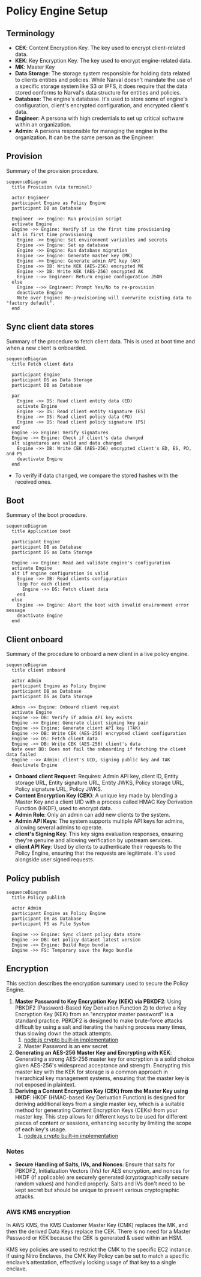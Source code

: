 # Policy Engine Setup

## Terminology

- **CEK**: Content Encryption Key. The key used to encrypt client-related data.
- **KEK**: Key Encryption Key. The key used to encrypt engine-related data.
- **MK**: Master Key
- **Data Storage**: The storage system responsible for holding data related to
  clients entities and policies. While Narval doesn't mandate the use of a
  specific storage system like S3 or IPFS, it does require that the data stored
  conforms to Narval's data structure for entities and policies.
- **Database**: The engine's database. It's used to store some of engine's
  configuration, client's encrypted configuration, and encrypted client's data.
- **Engineer**: A persona with high credentials to set up critical software within
  an organization.
- **Admin**: A persona responsible for managing the engine in the organization.
  It can be the same person as the Engineer.

## Provision

Summary of the provision procedure.

```mermaid
sequenceDiagram
  title Provision (via terminal)

  actor Engineer
  participant Engine as Policy Engine
  participant DB as Database

  Engineer ->> Engine: Run provision script
  activate Engine
  Engine ->> Engine: Verify if is the first time provisioning
  alt is first time provisioning
    Engine ->> Engine: Set environment variables and secrets
    Engine ->> Engine: Set up database
    Engine ->> Engine: Run database migration
    Engine ->> Engine: Generate master key (MK)
    Engine ->> Engine: Generate admin API key (AK)
    Engine ->> DB: Write KEK (AES-256) encrypted MK
    Engine ->> DB: Write KEK (AES-256) encrypted AK
    Engine -->> Engineer: Return engine configuration JSON
  else
    Engine -->> Engineer: Prompt Yes/No to re-provision
    deactivate Engine
    Note over Engine: Re-provisioning will overwrite existing data to "factory default".
  end
```

## Sync client data stores

Summary of the procedure to fetch client data. This is used at boot time and
when a new client is onboarded.

```mermaid
sequenceDiagram
  title Fetch client data

  participant Engine
  participant DS as Data Storage
  participant DB as Database

  par
    Engine ->> DS: Read client entity data (ED)
    activate Engine
    Engine ->> DS: Read client entity signature (ES)
    Engine ->> DS: Read client policy data (PD)
    Engine ->> DS: Read client policy signature (PS)
  end
  Engine ->> Engine: Verify signatures
  Engine ->> Engine: Check if client's data changed
  alt signatures are valid and data changed
    Engine ->> DB: Write CEK (AES-256) encrypted client's ED, ES, PD, and PS
    deactivate Engine
  end
```

- To verify if data changed, we compare the stored hashes with the received ones.

## Boot

Summary of the boot procedure.

```mermaid
sequenceDiagram
  title Application boot

  participant Engine
  participant DB as Database
  participant DS as Data Storage

  Engine ->> Engine: Read and validate engine's configuration
  activate Engine
  alt if engine configuration is valid
    Engine ->> DB: Read clients configuration
    loop For each client
      Engine ->> DS: Fetch client data
    end
  else
    Engine ->> Engine: Abort the boot with invalid environment error message
    deactivate Engine
  end
```

## Client onboard

Summary of the procedure to onboard a new client in a live policy engine.

```mermaid
sequenceDiagram
  title client onboard

  actor Admin
  participant Engine as Policy Engine
  participant DB as Database
  participant DS as Data Storage

  Admin ->> Engine: Onboard client request
  activate Engine
  Engine ->> DB: Verify if admin API key exists
  Engine ->> Engine: Generate client signing key pair
  Engine ->> Engine: Generate client API key (TAK)
  Engine ->> DB: Write CEK (AES-256) encrypted client configuration
  Engine ->> DS: Fetch client data
  Engine ->> DB: Write CEK (AES-256) client's data
  Note over DB: Does not fail the onboarding if fetching the client data failed
  Engine -->> Admin: client's UID, signing public key and TAK
  deactivate Engine
```

- **Onboard client Request**: Requires: Admin API key, client ID, Entity storage
  URL, Entity signature URL, Entity JWKS, Policy storage URL, Policy signature
  URL, Policy JWKS.
- **Content Encryption Key (CEK)**: A unique key made by blending a Master Key
  and a client UID with a process called HMAC Key Derivation Function (HKDF), used
  to encrypt data.
- **Admin Role**: Only an admin can add new clients to the system.
- **Admin API Keys**: The system supports multiple API keys for admins, allowing
  several admins to operate.
- **client's Signing Key**: This key signs evaluation responses, ensuring
  they're genuine and allowing verification by upstream services.
- **client API Key**: Used by clients to authenticate their requests to the
  Policy Engine, ensuring that the requests are legitimate. It's used alongside
  user signed requests.

## Policy publish

```mermaid
sequenceDiagram
  title Policy publish

  actor Admin
  participant Engine as Policy Engine
  participant DB as Database
  participant FS as File System

  Engine ->> Engine: Sync client policy data store
  Engine ->> DB: Get policy dataset latest version
  Engine ->> Engine: Build Rego bundle
  Engine ->> FS: Temporary save the Rego bundle
```

## Encryption

This section describes the encryption summary used to secure the Policy Engine.

1. **Master Password to Key Encryption Key (KEK) via PBKDF2**: Using PBKDF2
   (Password-Based Key Derivation Function 2) to derive a Key Encryption Key (KEK)
   from an "encryptor master password" is a standard practice. PBKDF2 is designed
   to make brute-force attacks difficult by using a salt and iterating the hashing
   process many times, thus slowing down the attack attempts.
   1. [node.js crypto built-in implementation](https://nodejs.org/api/crypto.html#cryptopbkdf2password-salt-iterations-keylen-digest-callback)
   2. Master Password is an env secret
2. **Generating an AES-256 Master Key and Encrypting with KEK**: Generating a
   strong AES-256 master key for encryption is a solid choice given AES-256's
   widespread acceptance and strength. Encrypting this master key with the KEK for
   storage is a common approach in hierarchical key management systems, ensuring
   that the master key is not exposed in plaintext.
3. **Deriving a Content Encryption Key (CEK) from the Master Key using HKDF**:
   HKDF (HMAC-based Key Derivation Function) is designed for deriving additional
   keys from a single master key, which is a suitable method for generating Content
   Encryption Keys (CEKs) from your master key. This step allows for different keys
   to be used for different pieces of content or sessions, enhancing security by
   limiting the scope of each key's usage.
   1. [node.js crypto built-in implementation](https://nodejs.org/api/crypto.html#cryptohkdfdigest-ikm-salt-info-keylen-callback)

### Notes

- **Secure Handling of Salts, IVs, and Nonces**: Ensure that salts for PBKDF2,
  Initialization Vectors (IVs) for AES encryption, and nonces for HKDF (if
  applicable) are securely generated (cryptographically secure random values) and
  handled properly. Salts and IVs don't need to be kept secret but should be
  unique to prevent various cryptographic attacks.

### AWS KMS encryption

In AWS KMS, the KMS Customer Master Key (CMK) replaces the MK, and then the
derived Data Keys replace the CEK. There is no need for a Master Password or KEK
because the CEK is generated & used within an HSM.

KMS key policies are used to restrict the CMK to the specific EC2 instance. If
using Nitro Enclaves, the CMK Key Policy can be set to match a specific
enclave’s attestation, effectively locking usage of that key to a single
enclave.
